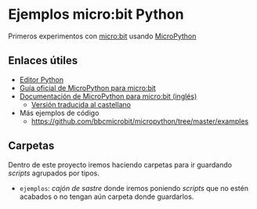# Ejemplos micro:bit Python

Primeros experimentos con [micro:bit](https://microbit.org/) usando [MicroPython](https://micropython.org/)

## Enlaces útiles
* [Editor Python](https://python.microbit.org/v/2.0)
* [Guía oficial de MicroPython para micro:bit](https://archive.microbit.org/es/guide/python/)
* [Documentación de MicroPython para micro:bit (inglés)](https://microbit-micropython.readthedocs.io/en/v1.0.1/)
  * [Versión traducida al castellano](https://translate.google.com/translate?sl=auto&tl=es&u=https%3A%2F%2Fmicrobit-micropython.readthedocs.io%2Fen%2Fv1.0.1%2F)
* Más ejemplos de código
  * https://github.com/bbcmicrobit/micropython/tree/master/examples

## Carpetas

Dentro de este proyecto iremos haciendo carpetas para ir guardando _scripts_ agrupados por tipos.

* `ejemplos`: _cajón de sastre_ donde iremos poniendo _scripts_ que no estén acabados o no tengan aún carpeta donde guardarlos.
